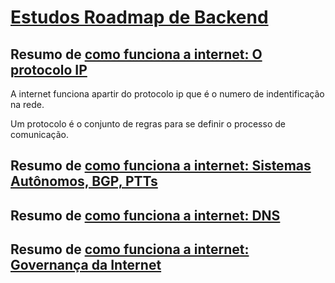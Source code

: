 # [Estudos Roadmap de Backend](https://roadmap.sh/backend)


## Resumo de [como funciona a internet: O protocolo IP](https://www.youtube.com/watch?v=HNQD0qJ0TC4&t=191s)

A internet funciona apartir do protocolo ip que é o numero de indentificação na rede. 

Um protocolo é o conjunto de regras para se definir o processo de comunicação.

## Resumo de [como funciona a internet: Sistemas Autônomos, BGP, PTTs](https://youtu.be/C5qNAT_j63M)

## Resumo de [como funciona a internet: DNS](https://youtu.be/ACGuo26MswI)

## Resumo de [como funciona a internet: Governança da Internet](https://youtu.be/ZYsjMEISR6E)
